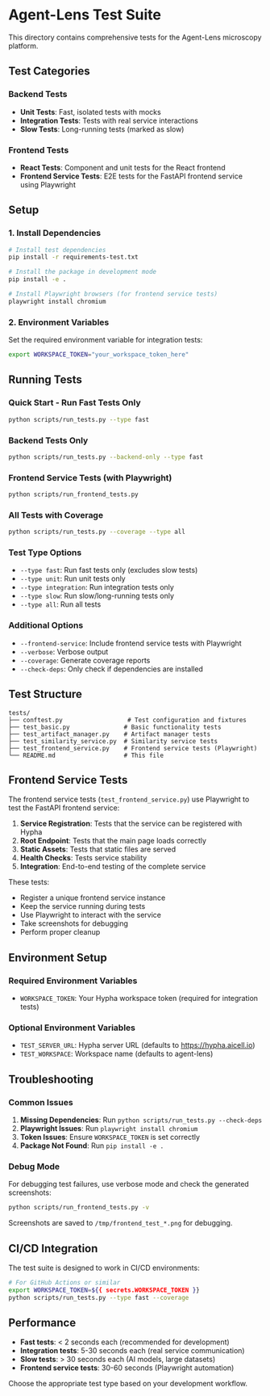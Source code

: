 # Agent-Lens Test Suite

This directory contains comprehensive tests for the Agent-Lens microscopy platform.

## Test Categories

### Backend Tests
- **Unit Tests**: Fast, isolated tests with mocks
- **Integration Tests**: Tests with real service interactions
- **Slow Tests**: Long-running tests (marked as slow)

### Frontend Tests
- **React Tests**: Component and unit tests for the React frontend
- **Frontend Service Tests**: E2E tests for the FastAPI frontend service using Playwright

## Setup

### 1. Install Dependencies

```bash
# Install test dependencies
pip install -r requirements-test.txt

# Install the package in development mode
pip install -e .

# Install Playwright browsers (for frontend service tests)
playwright install chromium
```

### 2. Environment Variables

Set the required environment variable for integration tests:

```bash
export WORKSPACE_TOKEN="your_workspace_token_here"
```

## Running Tests

### Quick Start - Run Fast Tests Only
```bash
python scripts/run_tests.py --type fast
```

### Backend Tests Only
```bash
python scripts/run_tests.py --backend-only --type fast
```

### Frontend Service Tests (with Playwright)
```bash
python scripts/run_frontend_tests.py
```

### All Tests with Coverage
```bash
python scripts/run_tests.py --coverage --type all
```

### Test Type Options

- `--type fast`: Run fast tests only (excludes slow tests)
- `--type unit`: Run unit tests only
- `--type integration`: Run integration tests only
- `--type slow`: Run slow/long-running tests only
- `--type all`: Run all tests

### Additional Options

- `--frontend-service`: Include frontend service tests with Playwright
- `--verbose`: Verbose output
- `--coverage`: Generate coverage reports
- `--check-deps`: Only check if dependencies are installed

## Test Structure

```
tests/
├── conftest.py                  # Test configuration and fixtures
├── test_basic.py               # Basic functionality tests
├── test_artifact_manager.py    # Artifact manager tests
├── test_similarity_service.py  # Similarity service tests
├── test_frontend_service.py    # Frontend service tests (Playwright)
└── README.md                   # This file
```

## Frontend Service Tests

The frontend service tests (`test_frontend_service.py`) use Playwright to test the FastAPI frontend service:

1. **Service Registration**: Tests that the service can be registered with Hypha
2. **Root Endpoint**: Tests that the main page loads correctly
3. **Static Assets**: Tests that static files are served
4. **Health Checks**: Tests service stability
5. **Integration**: End-to-end testing of the complete service

These tests:
- Register a unique frontend service instance
- Keep the service running during tests
- Use Playwright to interact with the service
- Take screenshots for debugging
- Perform proper cleanup

## Environment Setup

### Required Environment Variables

- `WORKSPACE_TOKEN`: Your Hypha workspace token (required for integration tests)

### Optional Environment Variables

- `TEST_SERVER_URL`: Hypha server URL (defaults to https://hypha.aicell.io)
- `TEST_WORKSPACE`: Workspace name (defaults to agent-lens)

## Troubleshooting

### Common Issues

1. **Missing Dependencies**: Run `python scripts/run_tests.py --check-deps`
2. **Playwright Issues**: Run `playwright install chromium`
3. **Token Issues**: Ensure `WORKSPACE_TOKEN` is set correctly
4. **Package Not Found**: Run `pip install -e .`

### Debug Mode

For debugging test failures, use verbose mode and check the generated screenshots:

```bash
python scripts/run_frontend_tests.py -v
```

Screenshots are saved to `/tmp/frontend_test_*.png` for debugging.

## CI/CD Integration

The test suite is designed to work in CI/CD environments:

```bash
# For GitHub Actions or similar
export WORKSPACE_TOKEN=${{ secrets.WORKSPACE_TOKEN }}
python scripts/run_tests.py --type fast --coverage
```

## Performance

- **Fast tests**: < 2 seconds each (recommended for development)
- **Integration tests**: 5-30 seconds each (real service communication)
- **Slow tests**: > 30 seconds each (AI models, large datasets)
- **Frontend service tests**: 30-60 seconds (Playwright automation)

Choose the appropriate test type based on your development workflow. 